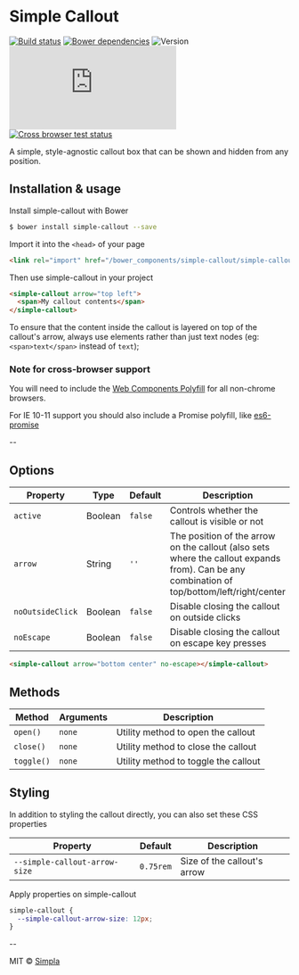 # Simple Callout
[![Build status][travis-badge]][travis-url] [![Bower dependencies][bowerdeps-badge]][bowerdeps-url] ![Version][bower-badge] ![Size][size-badge]
<br/>[![Cross browser test status][browser-badges]][travis-url]

A simple, style-agnostic callout box that can be shown and hidden from any position.

## Installation & usage

Install simple-callout with Bower

```sh
$ bower install simple-callout --save
```

Import it into the `<head>` of your page

```html
<link rel="import" href="/bower_components/simple-callout/simple-callout.html">
```

Then use simple-callout in your project

```html
<simple-callout arrow="top left">
  <span>My callout contents</span>
</simple-callout>
```

To ensure that the content inside the callout is layered on top of the callout's arrow, always use elements rather than just text nodes (eg: `<span>text</span>` instead of `text`);

### Note for cross-browser support

You will need to include the [Web Components Polyfill][webcomponents] for all non-chrome browsers.

For IE 10-11 support you should also include a Promise polyfill, like [es6-promise][promise]

--

## Options

Property         | Type    | Default | Description                                                                                                                                 
---------------- | ------- | ------- | ------------                                                                                                                                
`active`         | Boolean | `false` | Controls whether the callout is visible or not                                                                                              
`arrow`          | String  | `''`    | The position of the arrow on the callout (also sets where the callout expands from). Can be any combination of top/bottom/left/right/center 
`noOutsideClick` | Boolean | `false` | Disable closing the callout on outside clicks                                                                                               
`noEscape`       | Boolean | `false` | Disable closing the callout on escape key presses                                                                                           

```html
<simple-callout arrow="bottom center" no-escape></simple-callout> 
```

## Methods

Method     | Arguments | Description                          
---------- | --------- | ------------                         
`open()`   | `none`    | Utility method to open the callout   
`close()`  | `none`    | Utility method to close the callout  
`toggle()` | `none`    | Utility method to toggle the callout 

## Styling
In addition to styling the callout directly, you can also set these CSS properties

Property                      | Default            | Description                 
----------------------------- | ------------------ | ------------                
`--simple-callout-arrow-size` | `0.75rem`          | Size of the callout's arrow 

Apply properties on simple-callout

```css
simple-callout {
  --simple-callout-arrow-size: 12px;
}
```

--

MIT © [Simpla](https://www.simpla.io)

[webcomponents]: https://github.com/webcomponents/webcomponentsjs
[promise]: https://github.com/stefanpenner/es6-promise

[bower-badge]: https://img.shields.io/bower/v/simple-callout.svg
[bowerlicense-badge]: https://img.shields.io/bower/l/simple-callout.svg
[travis-badge]: https://img.shields.io/travis/SimpleElements/simple-callout.svg
[travis-url]: https://travis-ci.org/SimpleElements/simple-callout
[bowerdeps-badge]: https://img.shields.io/gemnasium/SimpleElements/simple-callout.svg
[bowerdeps-url]: https://gemnasium.com/bower/simple-callout
[size-badge]: https://badges.herokuapp.com/size/github/SimpleElements/simple-callout/master/simple-callout.html?gzip=true&color=blue
[browser-badges]: https://badges.herokuapp.com/travis/SimpleElements/simple-callout/sauce/SimpleElements?labels=none

